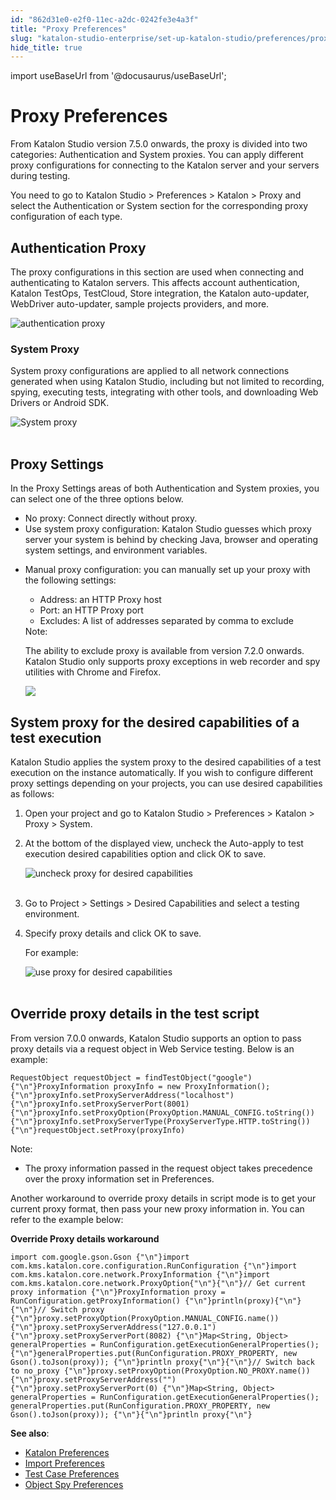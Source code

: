 ```yaml
---
id: "862d31e0-e2f0-11ec-a2dc-0242fe3e4a3f"
title: "Proxy Preferences"
slug: "katalon-studio-enterprise/set-up-katalon-studio/preferences/proxy-preferences"
hide_title: true
---
```

import useBaseUrl from '@docusaurus/useBaseUrl';


# <a id="id" class="anchor_top_offset"/><a id="ariaid-title1" class="anchor_top_offset"/>Proxy Preferences

<p xmlns="http://www.w3.org/1999/xhtml" className="p">From Katalon Studio version 7.5.0 onwards, the proxy is divided   into two categories: Authentication and System proxies. You can   apply different proxy configurations for connecting to the Katalon   server and your servers during testing.</p> 
<p xmlns="http://www.w3.org/1999/xhtml" className="p">You need to go to <span className="ph uicontrol">Katalon Studio</span> &gt; <span className="ph uicontrol">Preferences</span> &gt;   <span className="ph uicontrol">Katalon</span> &gt; <span className="ph uicontrol">Proxy</span> and select the   <span className="ph uicontrol">Authentication</span> or <span className="ph uicontrol">System</span> section   for the corresponding proxy configuration of each type.</p> 

## <a id="id_1" class="anchor_top_offset"/>Authentication Proxy

<p xmlns="http://www.w3.org/1999/xhtml" className="p">The proxy configurations in this section are used when connecting and authenticating to Katalon servers. This affects account authentication, Katalon TestOps, TestCloud, Store integration, the Katalon auto-updater, WebDriver auto-updater, sample projects providers, and more.</p> 
<p xmlns="http://www.w3.org/1999/xhtml" className="p"><img className="image" width={700} src={useBaseUrl("/4792bd50-fcd7-11ec-a2dc-0242fe3e4a3f.png")} alt="authentication proxy" /> </p> 
      

### <a id="id_2" class="anchor_top_offset"/>System Proxy

      
        
<p xmlns="http://www.w3.org/1999/xhtml" className="p">System proxy configurations are applied to all network   connections generated when using Katalon Studio, including but not   limited to recording, spying, executing tests, integrating with   other tools, and downloading Web Drivers or Android SDK.</p> 
        
<p xmlns="http://www.w3.org/1999/xhtml" className="p">   <img className="image" src={useBaseUrl("https://github.com/katalon-studio/docs-images/raw/master/katalon-studio/docs/proxy-preferences/proxy-system.png")} alt="System proxy" /><br /><br /> </p> 
      
    

## <a id="id_3" class="anchor_top_offset"/>Proxy Settings

<p xmlns="http://www.w3.org/1999/xhtml" className="p">In the Proxy Settings areas of both Authentication and System   proxies, you can select one of the three options below.</p> 
<ul xmlns="http://www.w3.org/1999/xhtml" className="ul"><li className="li">     <span className="ph uicontrol">No proxy</span>: Connect directly without proxy.</li><li className="li">     <span className="ph uicontrol">Use system proxy configuration</span>: Katalon Studio     guesses which proxy server your system is behind by checking Java,     browser and operating system settings, and environment     variables.</li><li className="li">     <p className="p">       <span className="ph uicontrol">Manual proxy configuration</span>: you can manually       set up your proxy with the following settings:</p>     <ul className="ul"><li className="li">Address: an HTTP Proxy host</li><li className="li">Port: an HTTP Proxy port</li><li className="li">Excludes: A list of addresses separated by comma to         exclude</li></ul>     <div className="note note note_note"><span className="note__title">Note:</span>        <p className="p">The ability to exclude proxy is available from version 7.2.0         onwards. Katalon Studio only supports proxy exceptions in web         recorder and spy utilities with Chrome and         Firefox.</p>     </div>     <img className="image" width={500} src={useBaseUrl("/28016460-fcdb-11ec-a2dc-0242fe3e4a3f.png")} />      </li></ul> 

## <a id="id_4" class="anchor_top_offset"/>System proxy for the desired capabilities of a test         execution

<p xmlns="http://www.w3.org/1999/xhtml" className="p">   Katalon Studio applies the system proxy to the desired capabilities   of a test execution on the instance automatically. If you wish to   configure different proxy settings depending on your projects, you   can use desired capabilities as follows:  </p> 
<ol xmlns="http://www.w3.org/1999/xhtml" className="ol"><li className="li">Open your project and go to <span className="ph uicontrol">Katalon Studio</span> &gt;     <span className="ph uicontrol">Preferences</span> &gt; <span className="ph uicontrol">Katalon</span> &gt; <span className="ph uicontrol">Proxy</span> &gt; <span className="ph uicontrol">System</span>.</li><li className="li">     <p className="p">At the bottom of the displayed view, uncheck the       <span className="ph uicontrol">Auto-apply to test execution desired capabilities</span>       option and click <span className="ph uicontrol">OK</span> to save.</p>     <p className="p">       <img className="image" src={useBaseUrl("https://github.com/katalon-studio/docs-images/raw/master/katalon-studio/docs/proxy-preferences/proxy-system.png")} width={700} alt="uncheck proxy for desired capabilities" /><br /><br />     </p>   </li><li className="li">     <p className="p">Go to <span className="ph uicontrol">Project</span> &gt; <span className="ph uicontrol">Settings</span> &gt; <span className="ph uicontrol">Desired Capabilities</span> and       select a testing environment.</p>   </li><li className="li">     <p className="p">Specify proxy details and click <span className="ph uicontrol">OK</span> to save.</p>     <p className="p">For example:</p>     <p className="p">       <img className="image" src={useBaseUrl("https://github.com/katalon-studio/docs-images/raw/master/katalon-studio/docs/proxy-preferences/proxy-project-settings.png")} width={700} alt="use proxy for desired capabilities" /><br /><br />     </p>   </li></ol> 

## <a id="id_5" class="anchor_top_offset"/>Override proxy details in the test script

<div xmlns="http://www.w3.org/1999/xhtml" className="p"> From version 7.0.0 onwards, Katalon Studio supports an option to pass proxy details via a request object in Web Service testing. Below is an example: <pre className="pre codeblock"><code>RequestObject requestObject = findTestObject("google"){"\n"}ProxyInformation proxyInfo = new ProxyInformation();{"\n"}proxyInfo.setProxyServerAddress("localhost"){"\n"}proxyInfo.setProxyServerPort(8001){"\n"}proxyInfo.setProxyOption(ProxyOption.MANUAL_CONFIG.toString()){"\n"}proxyInfo.setProxyServerType(ProxyServerType.HTTP.toString()){"\n"}requestObject.setProxy(proxyInfo)</code></pre>
</div>
<div xmlns="http://www.w3.org/1999/xhtml" className="note note note_note"><span className="note__title">Note:</span> 
  <ul className="ul"><li className="li">The proxy information passed in the request object takes precedence over the proxy information set in <span className="ph uicontrol">Preferences</span>.</li></ul>
</div>
<p xmlns="http://www.w3.org/1999/xhtml" className="p">Another workaround to override proxy details in script mode is to get your current proxy format, then pass your new proxy information in. You can refer to the example below:</p> 
<p xmlns="http://www.w3.org/1999/xhtml" className="p"><strong className="ph b">Override Proxy details workaround</strong></p> 
<pre xmlns="http://www.w3.org/1999/xhtml" className="pre codeblock"><code>import com.google.gson.Gson {"\n"}import com.kms.katalon.core.configuration.RunConfiguration {"\n"}import com.kms.katalon.core.network.ProxyInformation {"\n"}import com.kms.katalon.core.network.ProxyOption{"\n"}{"\n"}// Get current proxy information {"\n"}ProxyInformation proxy = RunConfiguration.getProxyInformation() {"\n"}println(proxy){"\n"}{"\n"}// Switch proxy {"\n"}proxy.setProxyOption(ProxyOption.MANUAL_CONFIG.name()) {"\n"}proxy.setProxyServerAddress("127.0.0.1") {"\n"}proxy.setProxyServerPort(8082) {"\n"}Map&lt;String, Object&gt; generalProperties = RunConfiguration.getExecutionGeneralProperties(); {"\n"}generalProperties.put(RunConfiguration.PROXY_PROPERTY, new Gson().toJson(proxy)); {"\n"}println proxy{"\n"}{"\n"}// Switch back to no_proxy {"\n"}proxy.setProxyOption(ProxyOption.NO_PROXY.name()) {"\n"}proxy.setProxyServerAddress("") {"\n"}proxy.setProxyServerPort(0) {"\n"}Map&lt;String, Object&gt; generalProperties = RunConfiguration.getExecutionGeneralProperties(); generalProperties.put(RunConfiguration.PROXY_PROPERTY, new Gson().toJson(proxy)); {"\n"}{"\n"}println proxy{"\n"}</code></pre> 
<p xmlns="http://www.w3.org/1999/xhtml" className="p"> <strong className="ph b">See also</strong>:</p> 
<ul xmlns="http://www.w3.org/1999/xhtml" className="ul"><li className="li"> <a className="xref" href="/docs/katalon-studio-enterprise/set-up-katalon-studio/preferences/katalon-preferences">Katalon Preferences</a>   </li><li className="li"> <a className="xref" href="/docs/katalon-studio-enterprise/set-up-katalon-studio/preferences/import-preferences">Import Preferences</a>   </li><li className="li"> <a className="xref" href="/docs/katalon-studio-enterprise/set-up-katalon-studio/preferences/test-case-preferences">Test Case Preferences</a>   </li><li className="li"> <a className="xref" href="/docs/katalon-studio-enterprise/set-up-katalon-studio/preferences/object-spy-preferences">Object Spy Preferences</a>   </li></ul> 
